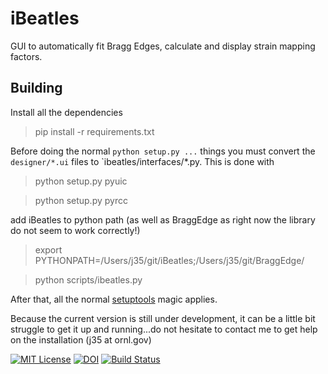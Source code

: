 iBeatles
======

GUI to automatically fit Bragg Edges, calculate and display strain mapping factors. 

Building
--------
Install all the dependencies
> pip install -r requirements.txt

Before doing the normal `python setup.py ...` things you must convert the
`designer/*.ui` files to `ibeatles/interfaces/*.py. 
This is done with
> python setup.py pyuic

> python setup.py pyrcc

add iBeatles to python path (as well as BraggEdge as right now the library do not seem to work correctly!)
> export PYTHONPATH=/Users/j35/git/iBeatles;/Users/j35/git/BraggEdge/

> python scripts/ibeatles.py

After that, all the normal
[setuptools](https://pythonhosted.org/setuptools/setuptools.html) magic applies.

Because the current version is still under development, it can be a little bit struggle to get it up and running...do not hesitate to contact me to get help on the installation (j35 at ornl.gov)

[![MIT License](https://img.shields.io/badge/license-MIT-blue.svg)](http://opensource.org/licenses/MIT)
[![DOI](https://zenodo.org/badge/67521112.svg)](https://zenodo.org/badge/latestdoi/67521112)
[![Build Status](https://travis-ci.org/ornlneutronimaging/iBeatles.svg?branch=master)](https://travis-ci.org/ornlneutronimaging/iBeatles)

